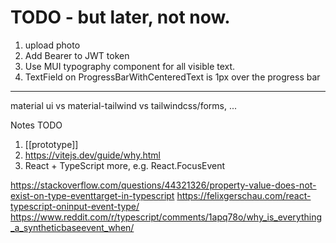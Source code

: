 # TODO - but later, not now.

1. upload photo
2. Add Bearer to JWT token
3. Use MUI typography component for all visible text.
4. TextField on ProgressBarWithCenteredText is 1px over the progress bar


--------------------------------------------------------------------------------------------------------------
material ui vs material-tailwind vs tailwindcss/forms, ...

Notes TODO
1. [[prototype]]
3. https://vitejs.dev/guide/why.html
4. React + TypeScript more, e.g. React.FocusEvent<HTMLInputElement>


https://stackoverflow.com/questions/44321326/property-value-does-not-exist-on-type-eventtarget-in-typescript
https://felixgerschau.com/react-typescript-oninput-event-type/
https://www.reddit.com/r/typescript/comments/1apq78o/why_is_everything_a_syntheticbaseevent_when/

